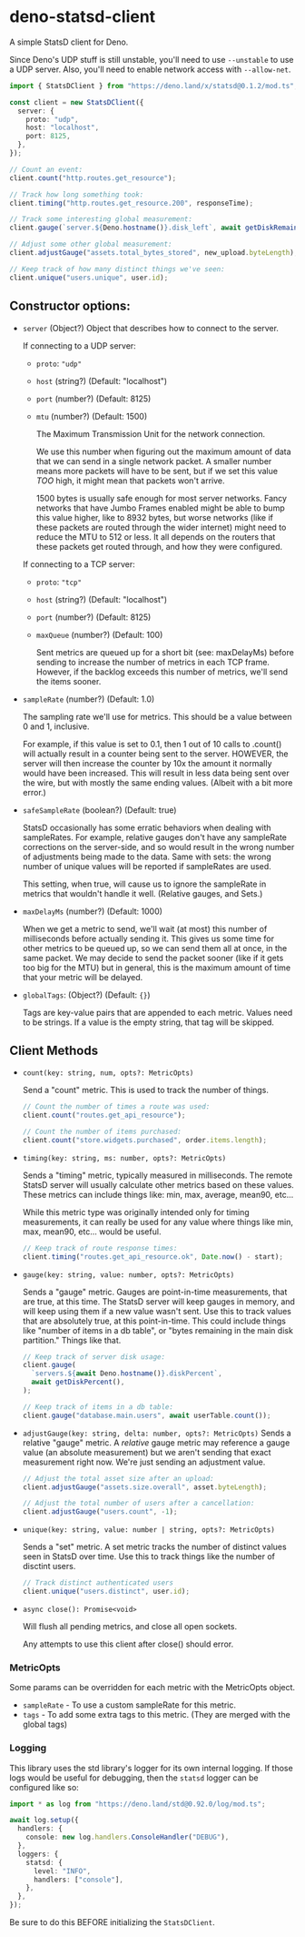 # deno-statsd-client

A simple StatsD client for Deno.

Since Deno's UDP stuff is still unstable, you'll need to use `--unstable` to use
a UDP server. Also, you'll need to enable network access with `--allow-net`.

```ts
import { StatsDClient } from "https://deno.land/x/statsd@0.1.2/mod.ts";

const client = new StatsDClient({
  server: {
    proto: "udp",
    host: "localhost",
    port: 8125,
  },
});

// Count an event:
client.count("http.routes.get_resource");

// Track how long something took:
client.timing("http.routes.get_resource.200", responseTime);

// Track some interesting global measurement:
client.gauge(`server.${Deno.hostname()}.disk_left`, await getDiskRemaining());

// Adjust some other global measurement:
client.adjustGauge("assets.total_bytes_stored", new_upload.byteLength);

// Keep track of how many distinct things we've seen:
client.unique("users.unique", user.id);
```

## Constructor options:

- `server` (Object?) Object that describes how to connect to the server.

  If connecting to a UDP server:

  - `proto`: `"udp"`
  - `host` (string?) (Default: "localhost")
  - `port` (number?) (Default: 8125)
  - `mtu` (number?) (Default: 1500)

    The Maximum Transmission Unit for the network connection.

    We use this number when figuring out the maximum amount of data that we can
    send in a single network packet. A smaller number means more packets will
    have to be sent, but if we set this value _TOO_ high, it might mean that
    packets won't arrive.

    1500 bytes is usually safe enough for most server networks. Fancy networks
    that have Jumbo Frames enabled might be able to bump this value higher, like
    to 8932 bytes, but worse networks (like if these packets are routed through
    the wider internet) might need to reduce the MTU to 512 or less. It all
    depends on the routers that these packets get routed through, and how they
    were configured.

  If connecting to a TCP server:
  - `proto`: `"tcp"`
  - `host` (string?) (Default: "localhost")
  - `port` (number?) (Default: 8125)
  - `maxQueue` (number?) (Default: 100)

    Sent metrics are queued up for a short bit (see: maxDelayMs) before sending
    to increase the number of metrics in each TCP frame. However, if the backlog
    exceeds this number of metrics, we'll send the items sooner.

- `sampleRate` (number?) (Default: 1.0)

  The sampling rate we'll use for metrics. This should be a value between 0 and
  1, inclusive.

  For example, if this value is set to 0.1, then 1 out of 10 calls to .count()
  will actually result in a counter being sent to the server. HOWEVER, the
  server will then increase the counter by 10x the amount it normally would have
  been increased. This will result in less data being sent over the wire, but
  with mostly the same ending values. (Albeit with a bit more error.)

- `safeSampleRate` (boolean?) (Default: true)

  StatsD occasionally has some erratic behaviors when dealing with sampleRates.
  For example, relative gauges don't have any sampleRate corrections on the
  server-side, and so would result in the wrong number of adjustments being made
  to the data. Same with sets: the wrong number of unique values will be
  reported if sampleRates are used.

  This setting, when true, will cause us to ignore the sampleRate in metrics
  that wouldn't handle it well. (Relative gauges, and Sets.)

- `maxDelayMs` (number?) (Default: 1000)

  When we get a metric to send, we'll wait (at most) this number of milliseconds
  before actually sending it. This gives us some time for other metrics to be
  queued up, so we can send them all at once, in the same packet. We may decide
  to send the packet sooner (like if it gets too big for the MTU) but in
  general, this is the maximum amount of time that your metric will be delayed.

- `globalTags`: (Object?) (Default: `{}`)

  Tags are key-value pairs that are appended to each metric. Values need to be
  strings. If a value is the empty string, that tag will be skipped.

## Client Methods

- `count(key: string, num, opts?: MetricOpts)`

  Send a "count" metric. This is used to track the number of things.

  ```ts
  // Count the number of times a route was used:
  client.count("routes.get_api_resource");

  // Count the number of items purchased:
  client.count("store.widgets.purchased", order.items.length);
  ```

- `timing(key: string, ms: number, opts?: MetricOpts)`

  Sends a "timing" metric, typically measured in milliseconds. The remote StatsD
  server will usually calculate other metrics based on these values. These
  metrics can include things like: min, max, average, mean90, etc...

  While this metric type was originally intended only for timing measurements,
  it can really be used for any value where things like min, max, mean90, etc...
  would be useful.

  ```ts
  // Keep track of route response times:
  client.timing("routes.get_api_resource.ok", Date.now() - start);
  ```

- `gauge(key: string, value: number, opts?: MetricOpts)`

  Sends a "gauge" metric. Gauges are point-in-time measurements, that are true,
  at this time. The StatsD server will keep gauges in memory, and will keep
  using them if a new value wasn't sent. Use this to track values that are
  absolutely true, at this point-in-time. This could include things like "number
  of items in a db table", or "bytes remaining in the main disk partition."
  Things like that.

  ```ts
  // Keep track of server disk usage:
  client.gauge(
    `servers.${await Deno.hostname()}.diskPercent`,
    await getDiskPercent(),
  );

  // Keep track of items in a db table:
  client.gauge("database.main.users", await userTable.count());
  ```

- `adjustGauge(key: string, delta: number, opts?: MetricOpts)` Sends a relative
  "gauge" metric. A _relative_ gauge metric may reference a gauge value (an
  absolute measurement) but we aren't sending that exact measurement right now.
  We're just sending an adjustment value.

  ```ts
  // Adjust the total asset size after an upload:
  client.adjustGauge("assets.size.overall", asset.byteLength);

  // Adjust the total number of users after a cancellation:
  client.adjustGauge("users.count", -1);
  ```

- `unique(key: string, value: number | string, opts?: MetricOpts)`

  Sends a "set" metric. A set metric tracks the number of distinct values seen
  in StatsD over time. Use this to track things like the number of disctint
  users.

  ```ts
  // Track distinct authenticated users
  client.unique("users.distinct", user.id);
  ```

- `async close(): Promise<void>`

  Will flush all pending metrics, and close all open sockets.

  Any attempts to use this client after close() should error.

### MetricOpts

Some params can be overridden for each metric with the MetricOpts object.

- `sampleRate` - To use a custom sampleRate for this metric.
- `tags` - To add some extra tags to this metric. (They are merged with the
  global tags)

### Logging

This library uses the std library's logger for its own internal logging. If
those logs would be useful for debugging, then the `statsd` logger can be
configured like so:

```ts
import * as log from "https://deno.land/std@0.92.0/log/mod.ts";

await log.setup({
  handlers: {
    console: new log.handlers.ConsoleHandler("DEBUG"),
  },
  loggers: {
    statsd: {
      level: "INFO",
      handlers: ["console"],
    },
  },
});
```

Be sure to do this BEFORE initializing the `StatsDClient`.
